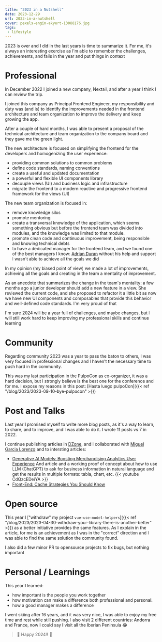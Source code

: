 ```yaml
---
title: "2023 in a Nutshell"
date: 2023-12-29
url: 2023-in-a-nutshell
cover: pexels-engin-akyurt-13088176.jpg
tags:
 - lifestyle
---
```

2023 is over and I did in the last years is time to summarize it. For me, it's always an interesting exercise as I'm able to remember the challenges, achievements, and fails in the year and put things in context

# Professional
In December 2022 I joined a new company, Nextail, and after a year I think I can review the trip.

I joined this company as Principal Frontend Engineer, my responsibility and duty was (and is) to identify the improvements needed in the frontend architecture and team organization to improve the delivery and keep growing the app.

After a couple of hard months, I was able to present a proposal of the technical architecture and team organization to the company board and they gave me the green light.

The new architecture is focused on simplifying the frontend for the developers and homogenizing the user experience:

- providing common solutions to common problems
- define code standards, naming conventions
- create a useful and updated documentation 
- a powerful and flexible UI components library
- decouple views (UI) and business logic and infrastructure
- migrate the frontend to a modern reactive and progressive frontend framework for the views (UI)

The new team organization is focused in:

- remove knowledge silos
- promote mentoring
- create a transversal knowledge of the application, which seems something obvious but before the frontend team was divided into modules, and the knowledge was limited to that module.
- promote clean code and continuous improvement, being responsible and knowing technical debts
- to have a dedicated manager for the frontend team, and we found one of the best managers I know: [Adrian Duran](https://www.linkedin.com/in/adrian-duran-barcala/) without his help and support I wasn't able to achieve all the goals we did 

In my opinion (my biased point of view) we made a lot of improvements, achieving all the goals and creating in the team a mentality of improvement.

As an anecdote that summarizes the change in the team's mentality: a few months ago a junior developer should add a new feature in a view. She reviewed the current code, and she proposed to refactor it a little bit as now we have new UI components and composables that provide this behavior and well-defined code standards. I'm very proud of that

I'm sure 2024 will be a year full of challenges, and maybe changes, but I will still work hard to keep improving my professional skills and continue learning 
 

# Community

Regarding community 2023 was a year to pass the baton to others, I was very focused in professional changes and I haven't the necessary time to push hard in the community.

This was my last participation in the PulpoCon as co-organizer, it was a hard decision, but I strongly believe is the best one for the conference and for me. I expose my reasons in this post: [Hasta luego pulpoCon]({{< ref "/blog/2023/2023-09-10-bye-pulpocon" >}})

# Post and Talks
Last year I promised myself to write more blog posts, as it's a way to learn, to share, and to improve, and I was able to do it. I wrote 11 posts vs 7 in 2022. 

I continue publishing articles in [DZone](https://dzone.com/users/4846267/sergiocarracedo.html), and I collaborated with [Miguel Garcia Lorenzo](https://dzone.com/authors/miguelglor) and to intersting articles:

- [Generative AI Models: Boosting Merchandising Analytics User Experience](https://dzone.com/articles/chatgpt-boosting-merchandising-user-experience) And article and a working proof of concept about how to use LLM (ChatGPT) to ask for business information in natural language and get the results in multiple formats: tabla, chart, etc. 
  {{< youtube CdQzcEDeiYA >}}
- [Front-End: Cache Strategies You Should Know](https://dzone.com/articles/front-end-cache-strategies-you-should-know)

# Open source
This year I ["withdraw" my project `vue-use-model-helpers`]({{< ref "/blog/2023/2023-04-30-withdraw-your-library-there-is-another-better" >}}) as a better initiative provides the same features. As I explain in the article, for me is an achievement as I was in the "correct" direction and I was able to find the same solution the community found.

I also did a few minor PR to opensource projects to fix bugs, but nothing important


# Personal / Learnings
This year I learned:
- how important is the people you work together
- how motivation can make a difference both professional and personal.
- how a good manager makes a difference

I went skiing after 16 years, and it was very nice, I was able to enjoy my free time and rest while still pushing. I also visit 2 different countries: Andorra and France, now I could say I visit all the Iberian Peninsula :joy:

> :tada: Happy 2024!! :tada:



